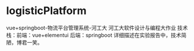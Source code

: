 # logisticPlatform
vue+springboot-物流平台管理系统-河工大
河工大软件设计与编程大作业
技术栈：前端：vue+elementui 后端：springboot
详细描述在实验报告中，技术简陋，博君一笑。
